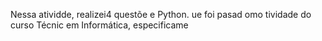 
Nessa atividde, realizei4 questõe e Python. ue foi pasad omo tividade do curso Técnic em Informática, especificame
